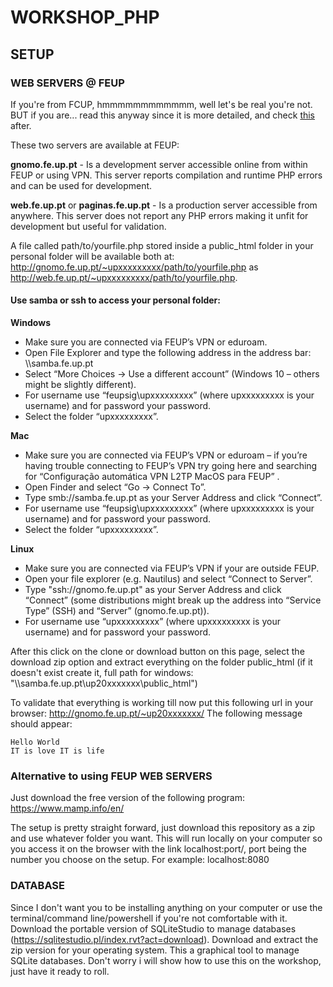 # WORKSHOP_PHP

## SETUP

### WEB SERVERS @ FEUP
If you're from FCUP, hmmmmmmmmmmmm, well let's be real you're not. BUT if you are... read this anyway since it is more detailed, and check [this](#alternative-to-using-feup-web-servers) after.

These two servers are available at FEUP:

**gnomo.fe.up.pt** - Is a development server accessible online from within FEUP or using VPN. This server reports compilation and runtime PHP errors and can be used for development.

**web.fe.up.pt** or **paginas.fe.up.pt** - Is a production server accessible from anywhere. This server does not report any PHP errors making it unfit for development but useful for validation.

A file called path/to/yourfile.php stored inside a public_html folder in your personal folder will be available both at: http://gnomo.fe.up.pt/~upxxxxxxxxx/path/to/yourfile.php as http://web.fe.up.pt/~upxxxxxxxxx/path/to/yourfile.php.

#### Use samba or ssh to access your personal folder:

**Windows**
* Make sure you are connected via FEUP’s VPN or eduroam.
* Open File Explorer and type the following address in the address bar: \\\\samba.fe.up.pt
* Select “More Choices → Use a different account” (Windows 10 – others might be slightly different).
* For username use “feupsig\\upxxxxxxxxx” (where upxxxxxxxxx is your username) and for password your password.
* Select the folder “upxxxxxxxxx”.

**Mac**
* Make sure you are connected via FEUP’s VPN or eduroam – if you’re having trouble connecting to FEUP’s VPN try going here and searching for “Configuração automática VPN L2TP MacOS para FEUP” .
* Open Finder and select “Go → Connect To”.
* Type smb://samba.fe.up.pt as your Server Address and click “Connect”.
* For username use “feupsig\\upxxxxxxxxx” (where upxxxxxxxxx is your username) and for password your password.
* Select the folder “upxxxxxxxxx”.

**Linux** 
* Make sure you are connected via FEUP’s VPN if your are outside FEUP.
* Open your file explorer (e.g. Nautilus) and select “Connect to Server”.
* Type "ssh://gnomo.fe.up.pt" as your Server Address and click “Connect” (some distributions might break up the address into “Service Type” (SSH) and “Server” (gnomo.fe.up.pt)).
* For username use “upxxxxxxxxx” (where upxxxxxxxxx is your username) and for password your password.

After this click on the clone or download button on this page, select the download zip option and extract everything on the folder public_html (if it doesn't exist create it, full path for windows: "\\\\samba.fe.up.pt\\up20xxxxxxx\\public_html")

To validate that everything is working till now put this following url in your browser: http://gnomo.fe.up.pt/~up20xxxxxxx/
The following message should appear: 

```
Hello World 
IT is love IT is life
```

### Alternative to using FEUP WEB SERVERS
Just download the free version of the following program: https://www.mamp.info/en/

The setup is pretty straight forward, just download this repository as a zip and use whatever folder you want. This will run locally on your computer so you access it on the browser with the link localhost:port/, port being the number you choose on the setup. For example: localhost:8080

### DATABASE
Since I don't want you to be installing anything on your computer or use the terminal/command line/powershell if you're not comfortable with it. Download the portable version of SQLiteStudio to manage databases (https://sqlitestudio.pl/index.rvt?act=download). Download and extract the zip version for your operating system. 
This a graphical tool to manage SQLite databases. Don't worry i will show how to use this on the workshop, just have it ready to roll.


